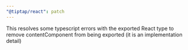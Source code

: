 ```yaml
---
"@tiptap/react": patch
---
```


This resolves some typescript errors with the exported React type to remove contentComponent from being exported (it is an implementation detail)
